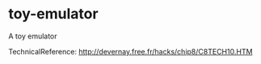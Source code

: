 # toy-emulator
A toy emulator

TechnicalReference: http://devernay.free.fr/hacks/chip8/C8TECH10.HTM
